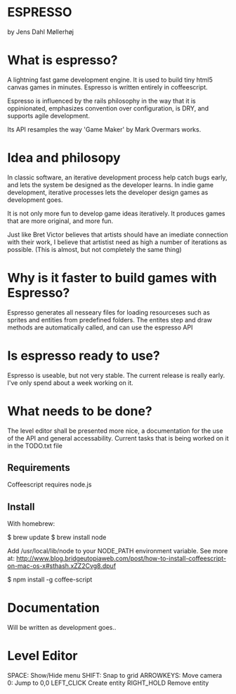 ESPRESSO
========
by Jens Dahl Møllerhøj

# What is espresso?
A lightning fast game development engine. It is used to build tiny html5
canvas games in minutes. Espresso is written entirely in coffeescript.

Espresso is influenced by the rails philosophy in the way that it is
oppinionated, emphasizes convention over configuration, is DRY, and supports
agile development.

Its API resamples the way 'Game Maker' by Mark Overmars works.

# Idea and philosopy
In classic software, an iterative development process help catch bugs early,
and lets the system be designed as the developer learns. In indie game
development, iterative processes lets the developer design games as
development goes.

It is not only more fun to develop game ideas iteratively. It produces games
that are more original, and more fun.

Just like Bret Victor believes that artists should have an imediate connection
with their work, I believe that artistist need as high a number of iterations
as possible. (This is almost, but not completely the same thing)

# Why is it faster to build games with Espresso?

Espresso generates all nesseary files for loading resourceses such as 
sprites and entities from predefined folders. The entites step and draw
methods are automatically called, and can use the espresso API

# Is espresso ready to use?
Espresso is useable, but not very stable. The current release is really early.
I've only spend about a week working on it.

# What needs to be done?
The level editor shall be presented more nice, a documentation for the use of
the API and general accessability. Current tasks that is being worked on it in
the TODO.txt file

Requirements
------------

Coffeescript requires node.js

Install
-------
With homebrew:

$ brew update
$ brew install node

Add /usr/local/lib/node to your NODE_PATH environment variable.
See more at: http://www.blog.bridgeutopiaweb.com/post/how-to-install-coffeescript-on-mac-os-x#sthash.xZZ2Cvg8.dpuf

$ npm install -g coffee-script

# Documentation
Will be written as development goes..

# Level Editor
SPACE:     Show/Hide menu
SHIFT:     Snap to grid
ARROWKEYS: Move camera
0:         Jump to 0,0
LEFT_CLICK Create entity
RIGHT_HOLD Remove entity
